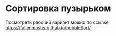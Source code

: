 # Сортировка пузырьком
Посмотреть рабочий вариант можно по ссылке <a href="https://fallenmaster.github.io/bubbleSort/">https://fallenmaster.github.io/bubbleSort/</a>.
